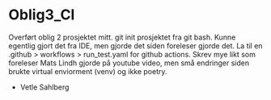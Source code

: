 # Oblig3_CI

Overført oblig 2 prosjektet mitt. git init prosjektet fra git bash. Kunne egentlig gjort det fra IDE, men gjorde det siden foreleser gjorde det. La til en .github > workflows > run_test.yaml for github actions. Skrev mye likt som foreleser Mats Lindh gjorde på youtube video, men små endringer siden brukte virtual enviorment (venv) og ikke poetry.

- Vetle Sahlberg
